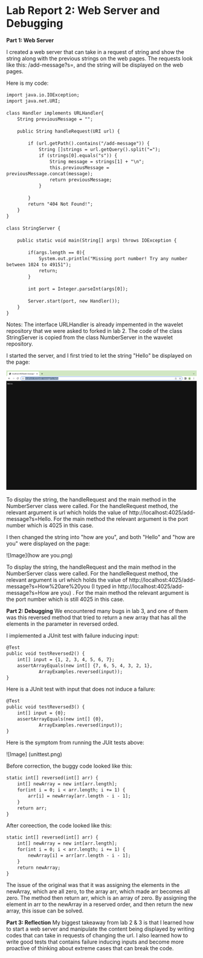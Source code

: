 # Lab Report 2: Web Server and Debugging

**Part 1: Web Server**

I created a web server that can take in a request of string and show the string along with the previous strings on the web pages.
The requests look like this: /add-message?s=<string>, and the string will be displayed on the web pages.

Here is my code:
  
    import java.io.IOException;
    import java.net.URI;
  
    class Handler implements URLHandler{
        String previousMessage = "";
  
        public String handleRequest(URI url) {
    
            if (url.getPath().contains("/add-message")) {
                String []strings = url.getQuery().split("=");
                if (strings[0].equals("s")) {
                    String message = strings[1] + "\n";
                    this.previousMessage = previousMessage.concat(message);
                    return previousMessage;
                }
            
            }
            return "404 Not Found!";
        }
    }
  
    class StringServer {
      
        public static void main(String[] args) throws IOException {
          
            if(args.length == 0){
                System.out.println("Missing port number! Try any number between 1024 to 49151");
                return;
            }

            int port = Integer.parseInt(args[0]);
  
            Server.start(port, new Handler());
        }
    }
  
  
Notes: The interface URLHandler is already impemented in the wavelet repository that we were asked to forked in lab 2. The code of the class StringServer is copied from the class NumberServer in the wavelet repository.
  
  
I started the server, and I first tried to let the string "Hello" be displayed on the page:

  ![Image](hello.png)
  
To display the string, the handleRequest and the main method in the NumberServer class were called.
For the handleRequest method, the relevant argument is url which holds the value of http://localhost:4025/add-message?s=Hello. For the main method the relevant argument is the port number which is 4025 in this case.
  
I then changed the string into "how are you", and both "Hello" and "how are you" were displayed on the page:

  ![Image](how are you.png)
  
To display the string, the handleRequest and the main method in the NumberServer class were called.
For the handleRequest method, the relevant argument is url which holds the value of http://localhost:4025/add-message?s=How%20are%20you (I typed in http://localhost:4025/add-message?s=How are you) . For the main method the relevant argument is the port number which is still 4025 in this case.
  
  
**Part 2: Debugging**
We encountered many bugs in lab 3, and one of them was this reversed method that tried to return a new array that has all the elements in the parameter in reversed orded.

I implemented a JUnit test with failure inducing input:

    @Test
    public void testReversed2() {
        int[] input = {1, 2, 3, 4, 5, 6, 7};
        assertArrayEquals(new int[] {7, 6, 5, 4, 3, 2, 1}, 
                ArrayExamples.reversed(input));
    }
                                    
                                    
Here is a JUnit test  with input that does not induce a failure:
                                    
    @Test
    public void testReversed3() {
        int[] input = {0};
        assertArrayEquals(new int[] {0}, 
                ArrayExamples.reversed(input));
    }
                                    

Here is the symptom from running the JUit tests above:

  ![Image] (unittest.png)
  
Before correction, the buggy code looked like this:
 
    static int[] reversed(int[] arr) {
        int[] newArray = new int[arr.length];
        for(int i = 0; i < arr.length; i += 1) {
            arr[i] = newArray[arr.length - i - 1];
        }
        return arr;
    }

After coreection, the code looked like this:
      
    static int[] reversed(int[] arr) {
        int[] newArray = new int[arr.length];
        for(int i = 0; i < arr.length; i += 1) {
            newArray[i] = arr[arr.length - i - 1];
        }
        return newArray;
    }
  
  
The issue of the original was that it was assigning the elements in the newArray, which are all zero, to the array arr, which made arr becomes all zero. The method then return arr, which is an array of zero. By assigning the element in arr to the newArray in a reserved order, and then return the new array, this issue can be solved.
  
**Part 3: Reflection**
My biggest takeaway from lab 2 & 3 is that I learned how to start a web server and manipulate the content being displayed by writing codes that can take in requests of changing the url. I also learned how to write good tests that contains failure inducing inputs and become more proactive of thinking about extreme cases that can break the code.
